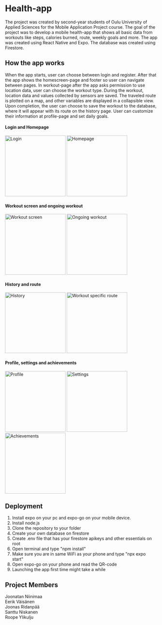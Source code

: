 # Health-app

The project was created by second-year students of Oulu University of Applied Sciences for the Mobile Application Project course. The goal of the project was to develop a mobile health-app that shows all basic data from workouts like steps, calories burned, route, weekly goals and more. The app was created using React Native and Expo. The database was created using Firestore. 

## How the app works

When the app starts, user can choose between login and register. After that the app shows the homescreen-page and footer so user can navigate between pages. In workout-page after the app asks permission to use location data, user can choose the workout type. During the workout, location data and values collected by sensors are saved. The traveled route is plotted on a map, and other variables are displayed in a collapsible view. Upon completion, the user can choose to save the workout to the database, where it will appear with its route on the history page. User can customize their information at profile-page and set daily goals. 

#### Login and Homepage
<img src="https://github.com/MobKehRyhma16/Health-app/assets/112471004/7b5bcd9c-343c-4fe4-9ae6-d51809ece184" alt="Login" style="width:200px;">
<img src="https://github.com/MobKehRyhma16/Health-app/assets/112471004/dde89fff-b87f-42ad-a655-76c2e1849403" alt="Homepage" style="width:200px;">

#### Workout screen and ongoing workout
<img src="https://github.com/MobKehRyhma16/Health-app/assets/112471004/3227dcb2-531a-4a37-bf7e-fda323b086b3" alt="Workout screen" style="width:200px;">
<img src="https://github.com/MobKehRyhma16/Health-app/assets/112471004/43424a13-3a43-4c34-9296-5975ab823c95" alt="Ongoing workout" style="width:200px;">

#### History and route
<img src="https://github.com/MobKehRyhma16/Health-app/assets/112471004/e936318d-3ac1-4f46-a2fa-927b85daf876" alt="History" style="width:200px;">
<img src="https://github.com/MobKehRyhma16/Health-app/assets/112471004/16da1e75-1a0d-4ef5-a9f3-ad8f5b86f8ea" alt="Workout specific route" style="width:200px;">

#### Profile, settings and achievements
<img src="https://github.com/MobKehRyhma16/Health-app/assets/112471004/29a27d8c-69f9-4b21-8d2f-d7701c1745e1" alt="Profile" style="width:200px;">
<img src="https://github.com/MobKehRyhma16/Health-app/assets/112471004/d9ca6074-5654-4aae-a5cd-9af3588d4f8b" alt="Settings" style="width:200px;">
<img src="https://github.com/MobKehRyhma16/Health-app/assets/112471004/349943d9-49fc-4245-aa6a-fcaf44d0a857" alt="Achievements" style="width:200px;">



## Deployment

1. Install expo on your pc and expo-go on your mobile device.
2. Install node.js
3. Clone the repository to your folder
4. Create your own database on firestore
5. Create .env file that has your firestore apikeys and other essentials on root
6. Open terminal and type "npm install"
7. Make sure you are in same WiFi as your phone and type "npx expo start"
8. Open expo-go on your phone and read the QR-code
9. Launching the app first time might take a while

## Project Members

Joonatan Niinimaa  
Eerik Väisänen  
Joonas Ridanpää  
Santtu Niskanen  
Roope Ylikulju
